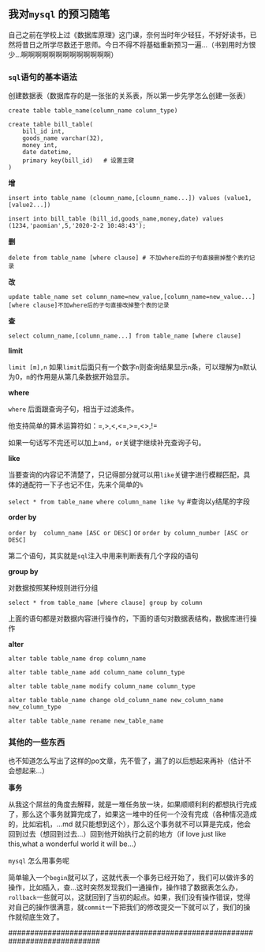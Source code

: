 ## 我对`mysql` 的预习随笔

自己之前在学校上过《数据库原理》这门课，奈何当时年少轻狂，不好好读书，已然将昔日之所学尽数还于恩师。今日不得不将基础重新预习一遍...（书到用时方恨少...啊啊啊啊啊啊啊啊啊啊啊啊啊）

### `sql`语句的基本语法

创建数据表（数据库存的是一张张的关系表，所以第一步先学怎么创建一张表）

`create table table_name(column_name column_type)` 

```
create table bill_table(
    bill_id int,
    goods_name varchar(32),
    money int,
    date datetime,
    primary key(bill_id)   # 设置主键
)
```

**增**

`insert into table_name (cloumn_name,[cloumn_name...]) values (value1,[value2...])`

```
insert into bill_table (bill_id,goods_name,money,date) values (1234,'paomian',5,'2020-2-2 10:48:43');
```

**删**

`delete from table_name [where clause] # 不加where后的子句直接删掉整个表的记录`

 **改**

`update table_name set column_name=new_value,[column_name=new_value...] [where clause]不加where后的子句直接改掉整个表的记录 `

**查**

`select column_name,[column_name...] from table_name [where clause]`

**limit**

`limit [m],n` 如果`limit`后面只有一个数字`n`则查询结果显示`n`条，可以理解为`m`默认为0，`m`的作用是从第几条数据开始显示。

**where**

`where` 后面跟查询子句，相当于过滤条件。

他支持简单的算术运算符如：=,>,<,<=,>=,<>,!=

如果一句话写不完还可以加上`and`，`or`关键字继续补充查询子句。

**like**

当要查询的内容记不清楚了，只记得部分就可以用`like`关键字进行模糊匹配，具体的通配符一下子也记不住，先来个简单的`%`

`select * from table_name where column_name like %y` #查询以`y`结尾的字段

**order by**

`order by  column_name [ASC or DESC]`  or `order by column_number [ASC or DESC]`

第二个语句，其实就是`sql`注入中用来判断表有几个字段的语句

**group by**

对数据按照某种规则进行分组

`select * from table_name [where clause] group by column`

上面的语句都是对数据内容进行操作的，下面的语句对数据表结构，数据库进行操作

**alter**

`alter table table_name drop column_name`

`alter table table_name add column_name column_type`

`alter table table_name modify column_name column_type`

`alter table table_name change old_column_name new_column_name new_column_type`

`alter table table_name rename new_table_name`

### 其他的一些东西

也不知道怎么写出了这样的po文章，先不管了，漏了的以后想起来再补（估计不会想起来...）

**事务**

从我这个屌丝的角度去解释，就是一堆任务放一块，如果顺顺利利的都想执行完成了，那么这个事务就算完成了，如果这一堆中的任何一个没有完成（各种情况造成的，比如宕机，...md 就只能想到这个），那么这个事务就不可以算是完成，他会回到过去（想回到过去...）回到他开始执行之前的地方（if love just like this,what a wonderful world it will be...）

`mysql` 怎么用事务呢

简单输入一个`begin`就可以了，这就代表一个事务已经开始了，我们可以做许多的操作，比如插入，查...这时突然发现我们一通操作，操作错了数据表怎么办，`rollback`一些就可以，这就回到了当初的起点。如果，我们没有操作错误，觉得对自己的操作很满意，就`commit`一下把我们的修改提交一下就可以了，我们的操作就彻底生效了。

#############################################################################